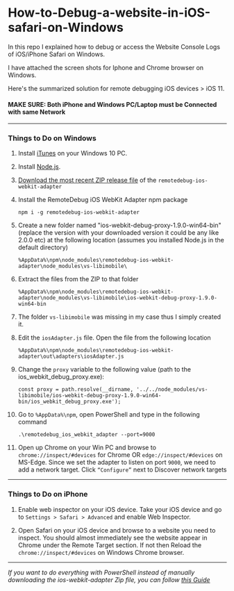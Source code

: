 # How-to-Debug-a-website-in-iOS-safari-on-Windows

In this repo I explained how to debug or access the Website Console Logs of iOS/iPhone Safari on Windows.

I have attached the screen shots for Iphone and Chrome browser on Windows.

Here's the summarized solution for remote debugging iOS devices > iOS 11.

#### MAKE SURE: Both iPhone and Windows PC/Laptop must be Connected with same Network 

----

### Things to Do on Windows

1. Install [iTunes](https://www.apple.com/itunes/download) on your Windows 10 PC.

2. Install [Node.js](https://nodejs.org/en/download).

3. [Download the most recent ZIP release file](https://github.com/google/ios-webkit-debug-proxy/releases) of the ```remotedebug-ios-webkit-adapter```

4. Install the RemoteDebug iOS WebKit Adapter npm package

    ```
    npm i -g remotedebug-ios-webkit-adapter
    ```

6. Create a new folder named "ios-webkit-debug-proxy-1.9.0-win64-bin"(replace the version with your downloaded version it could be any like 2.0.0 etc) at the following location (assumes you installed Node.js in the default directory)

    ```
    %AppData%\npm\node_modules\remotedebug-ios-webkit-adapter\node_modules\vs-libimobile\
    ```

7. Extract the files from the ZIP to that folder

    ```
    %AppData%\npm\node_modules\remotedebug-ios-webkit-adapter\node_modules\vs-libimobile\ios-webkit-debug-proxy-1.9.0-win64-bin
    ```

8. The folder `vs-libimobile` was missing in my case thus I simply created it.

9. Edit the `iosAdapter.js` file. Open the file from the following location

    ```
    %AppData%\npm\node_modules\remotedebug-ios-webkit-adapter\out\adapters\iosAdapter.js
    ```

10. Change the `proxy` variable to the following value (path to the ios_webkit_debug_proxy.exe):

    ```
    const proxy = path.resolve(__dirname, '../../node_modules/vs-libimobile/ios-webkit-debug-proxy-1.9.0-win64-bin/ios_webkit_debug_proxy.exe');
    ```

11. Go to `%AppData%\npm`, open PowerShell and type in the following command

    ```
    .\remotedebug_ios_webkit_adapter --port=9000
    ```

12. Open up Chrome on your Win PC and browse to `chrome://inspect/#devices` for Chrome OR `edge://inspect/#devices` on MS-Edge. Since we set the adapter to listen on port `9000`, we need to add a network target. Click `“Configure”` next to Discover network targets

----

### Things to Do on iPhone

1. Enable web inspector on your iOS device. Take your iOS device and go to `Settings > Safari > Advanced` and enable Web Inspector.

2. Open Safari on your iOS device and browse to a website you need to inspect. You should almost immediately see the website appear in Chrome under the Remote Target section. If not then Reload the `chrome://inspect/#devices` on Windows Chrome browser.


----

*If you want to do everything with PowerShell instead of manually downloading the ios-webkit-adapter Zip file, you can follow [this Guide](https://medium.com/michal-ms/how-to-debug-a-website-in-ios-safari-on-windows-5aed4f806931)*

